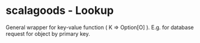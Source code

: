 # scalagoods - Lookup

General wrapper for key-value function ( K => Option[O] ).
E.g. for database request for object by primary key.